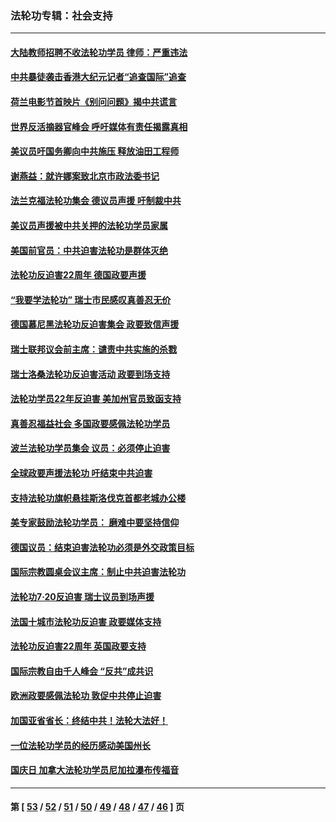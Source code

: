 ### 法轮功专辑：社会支持
---
#### [大陆教师招聘不收法轮功学员 律师：严重违法](../../pages/nf4386/n13365839.md?12040430) 
#### [中共暴徒袭击香港大纪元记者“追查国际”追查](../../pages/nf4386/n13343404.md?12040430) 
#### [荷兰电影节首映片《别问问题》揭中共谎言](../../pages/nf4386/n13321179.md?12040430) 
#### [世界反活摘器官峰会 呼吁媒体有责任揭露真相](../../pages/nf4386/n13264475.md?12040430) 
#### [美议员吁国务卿向中共施压 释放油田工程师](../../pages/nf4386/n13233845.md?12040430) 
#### [谢燕益：就许娜案致北京市政法委书记](../../pages/nf4386/n13182701.md?12040430) 
#### [法兰克福法轮功集会 德议员声援 吁制裁中共](../../pages/nf4386/n13175975.md?12040430) 
#### [美议员声援被中共关押的法轮功学员家属](../../pages/nf4386/n13158310.md?12040430) 
#### [美国前官员：中共迫害法轮功是群体灭绝](../../pages/nf4386/n13157750.md?12040430) 
#### [法轮功反迫害22周年 德国政要声援](../../pages/nf4386/n13143632.md?12040430) 
#### [“我要学法轮功” 瑞士市民感叹真善忍无价](../../pages/nf4386/n13129633.md?12040430) 
#### [德国慕尼黑法轮功反迫害集会 政要致信声援](../../pages/nf4386/n13129148.md?12040430) 
#### [瑞士联邦议会前主席：谴责中共实施的杀戮](../../pages/nf4386/n13127336.md?12040430) 
#### [瑞士洛桑法轮功反迫害活动 政要到场支持](../../pages/nf4386/n13119398.md?12040430) 
#### [法轮功学员22年反迫害 美加州官员致函支持](../../pages/nf4386/n13118879.md?12040430) 
#### [真善忍福益社会 多国政要感佩法轮功学员](../../pages/nf4386/n13116951.md?12040430) 
#### [波兰法轮功学员集会 议员：必须停止迫害](../../pages/nf4386/n13116685.md?12040430) 
#### [全球政要声援法轮功 吁结束中共迫害](../../pages/nf4386/n13114441.md?12040430) 
#### [支持法轮功旗帜悬挂斯洛伐克首都老城办公楼](../../pages/nf4386/n13112261.md?12040430) 
#### [美专家鼓励法轮功学员： 磨难中要坚持信仰](../../pages/nf4386/n13108359.md?12040430) 
#### [德国议员：结束迫害法轮功必须是外交政策目标](../../pages/nf4386/n13109600.md?12040430) 
#### [国际宗教圆桌会议主席：制止中共迫害法轮功](../../pages/nf4386/n13108177.md?12040430) 
#### [法轮功7·20反迫害 瑞士议员到场声援](../../pages/nf4386/n13107072.md?12040430) 
#### [法国十城市法轮功反迫害 政要媒体支持](../../pages/nf4386/n13104833.md?12040430) 
#### [法轮功反迫害22周年 英国政要支持](../../pages/nf4386/n13091349.md?12040430) 
#### [国际宗教自由千人峰会 “反共”成共识](../../pages/nf4386/n13091403.md?12040430) 
#### [欧洲政要感佩法轮功 敦促中共停止迫害](../../pages/nf4386/n13090743.md?12040430) 
#### [加国亚省省长：终结中共！法轮大法好！](../../pages/nf4386/n13084394.md?12040430) 
#### [一位法轮功学员的经历感动美国州长](../../pages/nf4386/n13078953.md?12040430) 
#### [国庆日 加拿大法轮功学员尼加拉瀑布传福音](../../pages/nf4386/n13064493.md?12040430) 

---
#### 第 [ [53](./53.md?12040430) / [52](./52.md?12040430) / [51](./51.md?12040430) / [50](./50.md?12040430) / [49](./49.md?12040430) / [48](./48.md?12040430) / [47](./47.md?12040430) / [46](./46.md?12040430) ] 页
